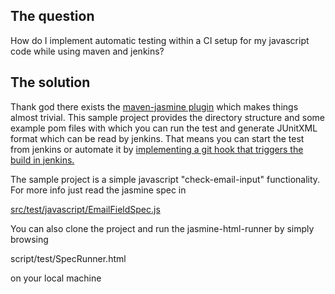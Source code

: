 ## The question
How do I implement automatic testing within a CI setup for my javascript code while using maven and jenkins?

## The solution
Thank god there exists the [maven-jasmine plugin](http://searls.github.io/jasmine-maven-plugin/) which makes things almost trivial.
This sample project provides the directory structure and some example pom 
files with which you can run the test and generate JUnitXML format which can be read by jenkins. That means you can start the test from jenkins or
automate it by [implementing a git hook that triggers the build in jenkins.](http://kohsuke.org/2011/12/01/polling-must-die-triggering-jenkins-builds-from-a-git-hook)

The sample project is a simple javascript "check-email-input" functionality. For more info just read the jasmine spec in 

[src/test/javascript/EmailFieldSpec.js](https://github.com/strikos/lifospot/blob/master/ci-javascript-jasmine-maven/src/test/javascript/EmailFieldSpec.js)

You can also clone the project and run the jasmine-html-runner by simply browsing 

script/test/SpecRunner.html

on your local machine
